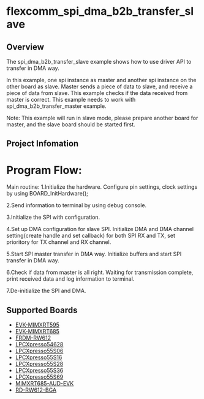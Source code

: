 # flexcomm_spi_dma_b2b_transfer_slave

## Overview
The spi_dma_b2b_transfer_slave example shows how to use driver API to transfer in DMA way.  

In this example, one spi instance as master and another spi instance on the other board as slave. 
Master sends a piece of data to slave, and receive a piece of data from slave. This example checks
if the data received from master is correct. This example needs to work with spi_dma_b2b_transfer_master 
example.

Note: This example will run in slave mode, please prepare another board for master, and the slave 
      board should be started first.

## Project Infomation

Program Flow:
============= 
Main routine:
  1.Initialize the hardware.
	Configure pin settings, clock settings by using BOARD_InitHardware();
	
  2.Send information to terminal by using debug console.
	
  3.Initialize the SPI with configuration.
	
  4.Set up DMA configuration for slave SPI.
    Initialize DMA and DMA channel setting(create handle and set callback) for both
    SPI RX and TX, set prioritory for TX channel and RX channel.
	
  5.Start SPI master transfer in DMA way.
    Initialize buffers and start SPI transfer in DMA way.
	
  6.Check if data from master is all right.
    Waiting for transmission complete, print received data and log information to terminal.
  
  7.De-initialize the SPI and DMA.

## Supported Boards
- [EVK-MIMXRT595](../../../../../_boards/evkmimxrt595/driver_examples/spi/dma_b2b_transfer/slave/example_board_readme.md)
- [EVK-MIMXRT685](../../../../../_boards/evkmimxrt685/driver_examples/spi/dma_b2b_transfer/slave/example_board_readme.md)
- [FRDM-RW612](../../../../../_boards/frdmrw612/driver_examples/spi/dma_b2b_transfer/slave/example_board_readme.md)
- [LPCXpresso54628](../../../../../_boards/lpcxpresso54628/driver_examples/spi/dma_b2b_transfer/slave/example_board_readme.md)
- [LPCXpresso55S06](../../../../../_boards/lpcxpresso55s06/driver_examples/spi/dma_b2b_transfer/slave/example_board_readme.md)
- [LPCXpresso55S16](../../../../../_boards/lpcxpresso55s16/driver_examples/spi/dma_b2b_transfer/slave/example_board_readme.md)
- [LPCXpresso55S28](../../../../../_boards/lpcxpresso55s28/driver_examples/spi/dma_b2b_transfer/slave/example_board_readme.md)
- [LPCXpresso55S36](../../../../../_boards/lpcxpresso55s36/driver_examples/spi/dma_b2b_transfer/slave/example_board_readme.md)
- [LPCXpresso55S69](../../../../../_boards/lpcxpresso55s69/driver_examples/spi/dma_b2b_transfer/slave/example_board_readme.md)
- [MIMXRT685-AUD-EVK](../../../../../_boards/mimxrt685audevk/driver_examples/spi/dma_b2b_transfer/slave/example_board_readme.md)
- [RD-RW612-BGA](../../../../../_boards/rdrw612bga/driver_examples/spi/dma_b2b_transfer/slave/example_board_readme.md)
